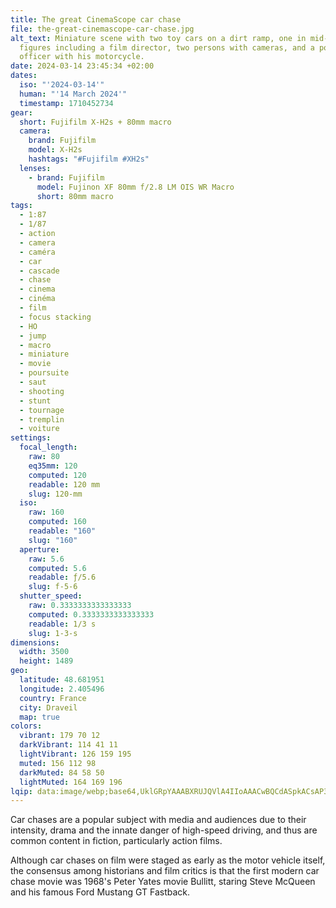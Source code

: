 ```yaml
---
title: The great CinemaScope car chase
file: the-great-cinemascope-car-chase.jpg
alt_text: Miniature scene with two toy cars on a dirt ramp, one in mid-air, and
  figures including a film director, two persons with cameras, and a police
  officer with his motorcycle.
date: 2024-03-14 23:45:34 +02:00
dates:
  iso: "'2024-03-14'"
  human: "'14 March 2024'"
  timestamp: 1710452734
gear:
  short: Fujifilm X-H2s + 80mm macro
  camera:
    brand: Fujifilm
    model: X-H2s
    hashtags: "#Fujifilm #XH2s"
  lenses:
    - brand: Fujifilm
      model: Fujinon XF 80mm f/2.8 LM OIS WR Macro
      short: 80mm macro
tags:
  - 1:87
  - 1/87
  - action
  - camera
  - caméra
  - car
  - cascade
  - chase
  - cinema
  - cinéma
  - film
  - focus stacking
  - HO
  - jump
  - macro
  - miniature
  - movie
  - poursuite
  - saut
  - shooting
  - stunt
  - tournage
  - tremplin
  - voiture
settings:
  focal_length:
    raw: 80
    eq35mm: 120
    computed: 120
    readable: 120 mm
    slug: 120-mm
  iso:
    raw: 160
    computed: 160
    readable: "160"
    slug: "160"
  aperture:
    raw: 5.6
    computed: 5.6
    readable: ƒ/5.6
    slug: f-5-6
  shutter_speed:
    raw: 0.3333333333333333
    computed: 0.3333333333333333
    readable: 1/3 s
    slug: 1-3-s
dimensions:
  width: 3500
  height: 1489
geo:
  latitude: 48.681951
  longitude: 2.405496
  country: France
  city: Draveil
  map: true
colors:
  vibrant: 179 70 12
  darkVibrant: 114 41 11
  lightVibrant: 126 159 195
  muted: 156 112 98
  darkMuted: 84 58 50
  lightMuted: 164 169 196
lqip: data:image/webp;base64,UklGRpYAAABXRUJQVlA4IIoAAACwBQCdASpkACsAP3G00140uqstqrSZI1AuCWcA0qw32M/JE1l2eXDPcCNsqSpSm3E7lgn6XhAA/u7Zv9A0BflPI0PFSJ4PTUv7VDUnoclrxU7Qheznfk7h7+v3V8CK2CnFuKi6YKtohdk0x/laVsCDFLaRqda24JbZcE+NxoNgPEo42kC0nkGAAAA=
---
```


Car chases are a popular subject with media and audiences due to their intensity, drama and the innate danger of high-speed driving, and thus are common content in fiction, particularly action films.

Although car chases on film were staged as early as the motor vehicle itself, the consensus among historians and film critics is that the first modern car chase movie was 1968's Peter Yates movie Bullitt, staring Steve McQueen and his famous Ford Mustang GT Fastback.
